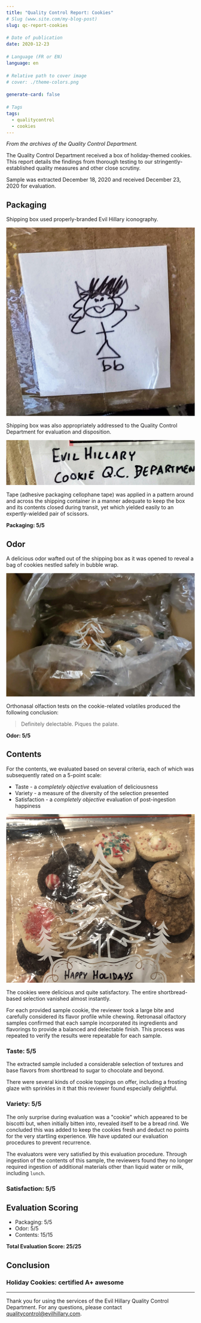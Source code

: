 ```yaml
---
title: "Quality Control Report: Cookies"
# Slug (www.site.com/my-blog-post)
slug: qc-report-cookies

# Date of publication
date: 2020-12-23

# Language (FR or EN)
language: en

# Relative path to cover image
# cover: ./theme-colors.png

generate-card: false

# Tags
tags:
  - qualitycontrol
  - cookies
---
```


_From the archives of the Quality Control Department._

The Quality Control Department received a box of holiday-themed cookies. This report details the findings from thorough testing to our stringently-established quality measures and other close scrutiny.

Sample was extracted December 18, 2020 and received December 23, 2020 for evaluation.

## Packaging ##

Shipping box used properly-branded Evil Hillary iconography.

![photo of a shipping box showing Evil Hillary doodle taped onto the side](./box-iconography.jpg)

Shipping box was also appropriately addressed to the Quality Control Department for evaluation and disposition.

![photo of a shipping box label showing addressee of Evil Hillary Quality Control Department](./box-label.jpg)

Tape (adhesive packaging cellophane tape) was applied in a pattern around and across the shipping container in a manner adequate to keep the box and its contents closed during transit, yet which yielded easily to an expertly-wielded pair of scissors.

**Packaging: 5/5**

## Odor ##

A delicious odor wafted out of the shipping box as it was opened to reveal a bag of cookies nestled safely in bubble wrap.

![photo of a bag of cookies nestled safely in bubble wrap](./cookie-packed.jpg)

Orthonasal olfaction tests on the cookie-related volatiles produced the following conclusion:

> Definitely delectable. Piques the palate.

**Odor: 5/5**

## Contents ##

For the contents, we evaluated based on several criteria, each of which was subsequently rated on a 5-point scale:

- Taste - a _completely objective_ evaluation of deliciousness
- Variety - a measure of the diversity of the selection presented
- Satisfaction - a _completely objective_ evaluation of post-ingestion happiness

![photo of cookies laying on a flat surface in a transparent plastic bag](./cookie-assortment.png)

The cookies were delicious and quite satisfactory. The entire shortbread-based selection vanished almost instantly.

For each provided sample cookie, the reviewer took a large bite and carefully considered its flavor profile while chewing. Retronasal olfactory samples confirmed that each sample incorporated its ingredients and flavorings to provide a balanced and delectable finish. This process was repeated to verify the results were repeatable for each sample.

### Taste: 5/5 ###

The extracted sample included a considerable selection of textures and base flavors from shortbread to sugar to chocolate and beyond.

There were several kinds of cookie toppings on offer, including a frosting glaze with sprinkles in it that this reviewer found especially delightful.

### Variety: 5/5 ###

The only surprise during evaluation was a "cookie" which appeared to be biscotti but, when initially bitten into, revealed itself to be a bread rind. We concluded this was added to keep the cookies fresh and deduct no points for the very startling experience. We have updated our evaluation procedures to prevent recurrence.

The evaluators were very satisfied by this evaluation procedure. Through ingestion of the contents of this sample, the reviewers found they no longer required ingestion of additional materials other than liquid water or milk, including `lunch`.

### Satisfaction: 5/5 ###

## Evaluation Scoring ##

- Packaging: 5/5
- Odor: 5/5
- Contents: 15/15

**Total Evaluation Score: 25/25**

## Conclusion ##

### Holiday Cookies: certified A+ awesome ###

---

Thank you for using the services of the Evil Hillary Quality Control Department. For any questions, please contact [qualitycontrol@evilhillary.com](mailto:qualitycontrol@evilhillary.com).
